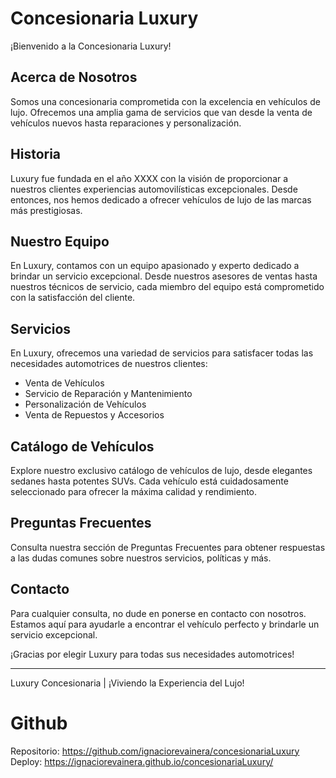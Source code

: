 # Concesionaria Luxury

¡Bienvenido a la Concesionaria Luxury!

## Acerca de Nosotros
Somos una concesionaria comprometida con la excelencia en vehículos de lujo. Ofrecemos una amplia gama de servicios que van desde la venta de vehículos nuevos hasta reparaciones y personalización.

## Historia
Luxury fue fundada en el año XXXX con la visión de proporcionar a nuestros clientes experiencias automovilísticas excepcionales. Desde entonces, nos hemos dedicado a ofrecer vehículos de lujo de las marcas más prestigiosas.

## Nuestro Equipo
En Luxury, contamos con un equipo apasionado y experto dedicado a brindar un servicio excepcional. Desde nuestros asesores de ventas hasta nuestros técnicos de servicio, cada miembro del equipo está comprometido con la satisfacción del cliente.

## Servicios
En Luxury, ofrecemos una variedad de servicios para satisfacer todas las necesidades automotrices de nuestros clientes:

- Venta de Vehículos
- Servicio de Reparación y Mantenimiento
- Personalización de Vehículos
- Venta de Repuestos y Accesorios

## Catálogo de Vehículos
Explore nuestro exclusivo catálogo de vehículos de lujo, desde elegantes sedanes hasta potentes SUVs. Cada vehículo está cuidadosamente seleccionado para ofrecer la máxima calidad y rendimiento.

## Preguntas Frecuentes
Consulta nuestra sección de Preguntas Frecuentes para obtener respuestas a las dudas comunes sobre nuestros servicios, políticas y más.

## Contacto
Para cualquier consulta, no dude en ponerse en contacto con nosotros. Estamos aquí para ayudarle a encontrar el vehículo perfecto y brindarle un servicio excepcional.

¡Gracias por elegir Luxury para todas sus necesidades automotrices!

---
Luxury Concesionaria | ¡Viviendo la Experiencia del Lujo!

# Github

Repositorio: https://github.com/ignaciorevainera/concesionariaLuxury
Deploy: https://ignaciorevainera.github.io/concesionariaLuxury/